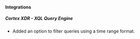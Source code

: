 
#### Integrations
##### Cortex XDR - XQL Query Engine
- Added an option to filter queries using a time range format.
